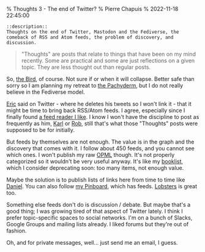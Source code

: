 % Thoughts 3 - The end of Twitter?
% Pierre Chapuis
% 2022-11-18 22:45:00

    ::description::
    Thoughts on the end of Twitter, Mastodon and the Fediverse, the comeback of RSS and Atom feeds, the problem of discovery, and discussion.

> "Thoughts" are posts that relate to things that have been on my mind recently. Some are practical and some are just reflections on a given topic. They are less thought out than regular posts.

So, [the Bird](https://twitter.com/pchapuis), of course. Not sure if or when it will collapse. Better safe than sorry so I am planning my retreat to [the Pachyderm](https://framapiaf.org/@catwell), but I do not really believe in the Fediverse model.

[Eric](https://eric.daspet.name) said on Twitter - where he deletes his tweets so I won't link it - that it might be time to bring back RSS/Atom feeds. I agree, especially since I finally found [a feed reader I like](https://github.com/nkanaev/yarr). I know I won't have the discipline to post as frequently as him, [Karl](https://www.la-grange.net) or [Rob](http://www.landley.net/notes.html), still that's what those "Thoughts" posts were supposed to be for initially.

But feeds by themselves are not enough. The value is in the graph and the discovery that comes with it. I follow about 450 feeds, and you cannot see which ones. I won't publish my raw [OPML](https://en.wikipedia.org/wiki/OPML) though. It's not properly categorized so it wouldn't be very useful anyway. It's like my [booklist](https://catwell.info/booklist/), which I consider deprecating soon: too many items, not enough value.

Maybe the solution is to publish lists of links here from time to time like [Daniel](https://lemire.me/blog/2022/10/16/science-and-technology-links-october-16-2022/). You can also follow [my Pinboard](https://pinboard.in/u:catwell), which has feeds. [Lobsters](https://lobste.rs) is great too.

Something else feeds don't do is discussion / debate. But maybe that's a good thing; I was growing tired of that aspect of Twitter lately. I think I prefer topic-specific spaces to social networks. I'm on a bunch of Slacks, Google Groups and mailing lists already. I liked forums but they're out of fashion.

Oh, and for private messages, well... just send me an email, I guess.
